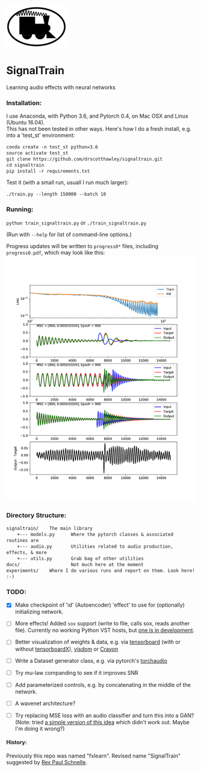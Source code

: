 ![images/stlogo.png](images/stlogo.png)
# SignalTrain

Learning audio effects with neural networks

### Installation:
I use Anaconda, with Python 3.6, and Pytorch 0.4, on Mac OSX and Linux (Ubuntu 16.04).  
This has not been tested in other ways.  Here's how I do a fresh install, e.g. into a 'test_st' environment:
```
conda create -n test_st python=3.6
source activate test_st
git clone https://github.com/drscotthawley/signaltrain.git
cd signaltrain
pip install -r requirements.txt
```
Test it (with a small run, usuall I run much larger):
```
./train.py --length 150000 --batch 10
```



### Running:
`python train_signaltrain.py` or `./train_signaltrain.py`

(Run with `--help` for list of command-line options.)

Progress updates will be written to `progress0*` files, including `progress0.pdf`, which may look like this:
![progress_example.png](images/progress_example.png)

### Directory Structure:
```
signaltrain/    The main library
    +--- models.py      Where the pytorch classes & associated routines are
    +--- audio.py       Utilities related to audio production, effects, & more
    +--- utils.py       Grab bag of other utilities
docs/                   Not much here at the moment
experiments/    Where I do various runs and report on them. Look here! :-)
```

### TODO:
* [x]  Make checkpoint of 'id' (Autoencoder) 'effect' to use for (optionally) initializing network.
* [ ]  More effects!  Added `sox` support (write to file, calls sox, reads another file).  Currently no working Python VST hosts, but [one is in development](https://github.com/igorgad/dpm).
* [ ]  Better visualization of weights & data, e.g. via [tensorboard](https://github.com/yunjey/pytorch-tutorial/tree/master/tutorials/04-utils/tensorboard) (with or without [tensorboardX](https://github.com/lanpa/tensorboard-pytorch)), [visdom](https://github.com/facebookresearch/visdom) or [Crayon](https://github.com/torrvision/crayon)
* [ ]  Write a Dataset generator class, e.g. via pytorch's [torchaudio](https://github.com/pytorch/audio)
* [ ]  Try mu-law companding to see if it improves SNR
* [ ]  Add parameterized controls, e.g. by concatenating in the middle of the network.
* [ ]  A wavenet architecture?
* [ ]  Try replacing MSE loss with an audio classifier and turn this into a GAN?  (Note: tried [a simple version of this idea](https://gist.github.com/drscotthawley/f0ecdc49d1c98d20dae26eb115b044b8) which didn't work out. Maybe I'm doing it wrong?)


#### History:
Previously this repo was named "fxlearn".  Revised name "SignalTrain" suggested by [Rex Paul Schnelle](https://rexmusic.us/).
